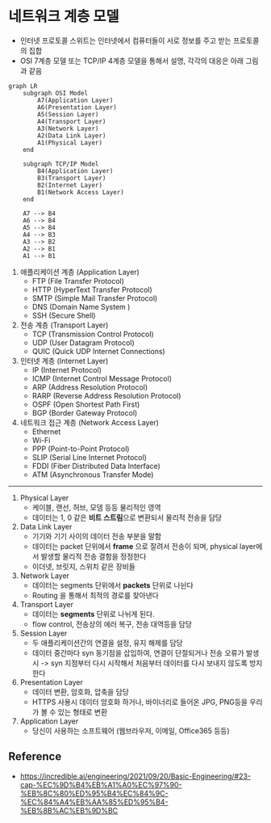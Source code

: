 # 네트워크 계층 모델

- 인터넷 프로토콜 스위트는 인터넷에서 컴퓨터들이 서로 정보를 주고 받는 프로토콜의 집합
- OSI 7계층 모델 또는 TCP/IP 4계층 모델을 통해서 설명, 각각의 대응은 아래 그림과 같음

```mermaid
graph LR
    subgraph OSI Model
        A7(Application Layer)
        A6(Presentation Layer)
        A5(Session Layer)
        A4(Transport Layer)
        A3(Network Layer)
        A2(Data Link Layer)
        A1(Physical Layer)
    end

    subgraph TCP/IP Model
        B4(Application Layer)
        B3(Transport Layer)
        B2(Internet Layer)
        B1(Network Access Layer)
    end

    A7 --> B4
    A6 --> B4
    A5 --> B4
    A4 --> B3
    A3 --> B2
    A2 --> B1
    A1 --> B1
```

1. 애플리케이션 계층 (Application Layer)
    - FTP (File Transfer Protocol)
    - HTTP (HyperText Transfer Protocol)
    - SMTP (Simple Mail Transfer Protocol)
    - DNS (Domain Name System )
    - SSH (Secure Shell)
2. 전송 계층 (Transport Layer)
    - TCP (Transmission Control Protocol)
    - UDP (User Datagram Protocol)
    - QUIC (Quick UDP Internet Connections)
3. 인터넷 계층 (Internet Layer)
    - IP (Internet Protocol)
    - ICMP (Internet Control Message Protocol)
    - ARP (Address Resolution Protocol)
    - RARP (Reverse Address Resolution Protocol)
    - OSPF (Open Shortest Path First)
    - BGP (Border Gateway Protocol)
4. 네트워크 접근 계층 (Network Access Layer)
    - Ethernet
    - Wi-Fi
    - PPP (Point-to-Point Protocol)
    - SLIP (Serial Line Internet Protocol)
    - FDDI (Fiber Distributed Data Interface)
    - ATM (Asynchronous Transfer Mode)

---

1. Physical Layer
    - 케이블, 랜선, 허브, 모뎀 등등 물리적인 영역
    - 데이터는 1, 0 같은 **비트 스트림**으로 변환되서 물리적 전송을 담당
2. Data Link Layer
    - 기기와 기기 사이의 데이터 전송 부분을 말함
    - 데이터는 packet 단위에서 **frame** 으로 잘려서 전송이 되며, physical layer에서 발생할 물리적 전송 결함을 정정한다
    - 이더넷, 브릿지, 스위치 같은 장비들
3. Network Layer
    - 데이터는 segments 단위에서 **packets** 단위로 나뉜다
    - Routing 을 통해서 최적의 경로를 찾아낸다
4. Transport Layer
    - 데이터는 **segments** 단위로 나뉘게 된다.
    - flow control, 전송상의 에러 복구, 전송 대역등을 담당
5. Session Layer
    - 두 애플리케이션간의 연결을 설정, 유지 해제를 담당
    - 데이터 중간마다 syn 동기점을 삽입하여, 연결이 단절되거나 전송 오류가 발생시 -> syn 지점부터 다시 시작해서 처음부터 데이터를 다시 보내지 않도록 방지 한다
6. Presentation Layer
    - 데이터 변환, 암호화, 압축을 담당
    - HTTPS 사용시 데이터 암호화 하거나, 바이너리로 들어온 JPG, PNG등을 우리가 볼 수 있는 형태로 변환
7. Application Layer
    - 당신이 사용하는 소프트웨어 (웹브라우저, 이메일, Office365 등등)

## Reference

- <https://incredible.ai/engineering/2021/09/20/Basic-Engineering/#23-cap-%EC%9D%B4%EB%A1%A0%EC%97%90-%EB%8C%80%ED%95%B4%EC%84%9C-%EC%84%A4%EB%AA%85%ED%95%B4-%EB%8B%AC%EB%9D%BC>
